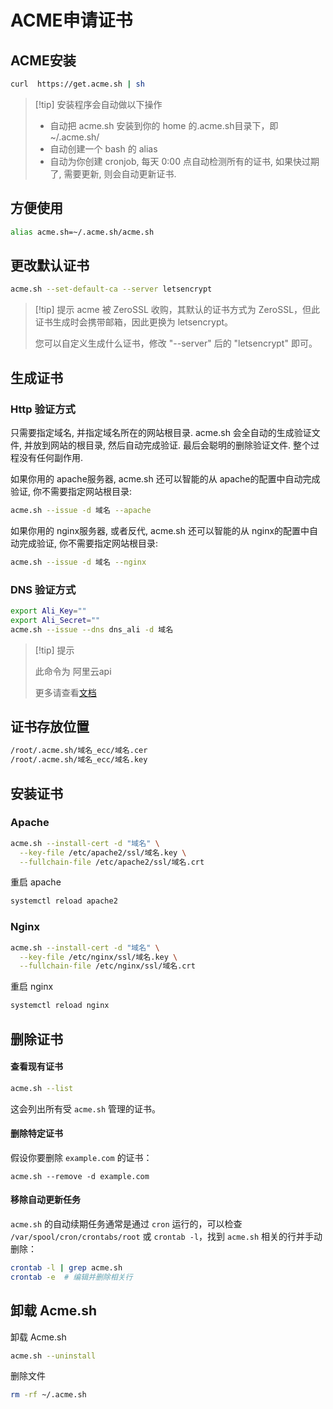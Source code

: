 # ACME申请证书

## ACME安装

```bash
curl  https://get.acme.sh | sh
```

> [!tip] 安装程序会自动做以下操作
>
> - 自动把 acme.sh 安装到你的 home 的.acme.sh目录下，即~/.acme.sh/
> - 自动创建一个 bash 的 alias
> - 自动为你创建 cronjob, 每天 0:00 点自动检测所有的证书, 如果快过期了, 需要更新, 则会自动更新证书.

## 方便使用

```bash
alias acme.sh=~/.acme.sh/acme.sh
```

## 更改默认证书

```bash
acme.sh --set-default-ca --server letsencrypt
```

> [!tip] 提示
> acme 被 ZeroSSL 收购，其默认的证书方式为 ZeroSSL，但此证书生成时会携带邮箱，因此更换为 letsencrypt。
>
> 您可以自定义生成什么证书，修改 "--server" 后的 "letsencrypt" 即可。

## 生成证书

### Http 验证方式

只需要指定域名, 并指定域名所在的网站根目录. acme.sh 会全自动的生成验证文件, 并放到网站的根目录, 然后自动完成验证. 最后会聪明的删除验证文件. 整个过程没有任何副作用.

如果你用的 apache服务器, acme.sh 还可以智能的从 apache的配置中自动完成验证, 你不需要指定网站根目录:

```bash
acme.sh --issue -d 域名 --apache
```

如果你用的 nginx服务器, 或者反代, acme.sh 还可以智能的从 nginx的配置中自动完成验证, 你不需要指定网站根目录:

```bash
acme.sh --issue -d 域名 --nginx
```

### DNS 验证方式

```bash
export Ali_Key=""
export Ali_Secret=""
acme.sh --issue --dns dns_ali -d 域名
```

> [!tip] 提示
>
> 此命令为 阿里云api
>
> 更多请查看[文档](https://github.com/acmesh-official/acme.sh/wiki/dnsapi)

## 证书存放位置

```txt
/root/.acme.sh/域名_ecc/域名.cer
/root/.acme.sh/域名_ecc/域名.key
```

## 安装证书

### Apache

```bash
acme.sh --install-cert -d "域名" \
  --key-file /etc/apache2/ssl/域名.key \
  --fullchain-file /etc/apache2/ssl/域名.crt 
```

重启 apache

```bash
systemctl reload apache2
```

### Nginx

```bash
acme.sh --install-cert -d "域名" \
  --key-file /etc/nginx/ssl/域名.key \
  --fullchain-file /etc/nginx/ssl/域名.crt
```

重启 nginx

```bash
systemctl reload nginx
```

## 删除证书

#### **查看现有证书**

```bash
acme.sh --list
```

这会列出所有受 `acme.sh` 管理的证书。

#### 删除特定证书

假设你要删除 `example.com` 的证书：

```
acme.sh --remove -d example.com
```

#### 移除自动更新任务

`acme.sh` 的自动续期任务通常是通过 `cron` 运行的，可以检查 `/var/spool/cron/crontabs/root` 或 `crontab -l`，找到 `acme.sh` 相关的行并手动删除：

```bash
crontab -l | grep acme.sh
crontab -e  # 编辑并删除相关行
```

## 卸载 Acme.sh

卸载 Acme.sh

```bash
acme.sh --uninstall
```

删除文件

```bash
rm -rf ~/.acme.sh
```

